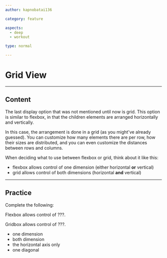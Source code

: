 ```yaml
---
author: kapnobatai136

category: feature

aspects:
  - deep
  - workout

type: normal

---
```


# Grid View

---
## Content

The last display option that was not mentioned until now is grid. This option is similar to flexbox, in that the children elements are arranged horizontally and vertically.

In this case, the arrangement is done in a grid (as you might've already guessed). You can customize how many elements there are per row, how their sizes are distributed, and you can even customize the distances between rows and columns.

When deciding what to use between flexbox or grid, think about it like this:
- flexbox allows control of one dimension (either horizontal **or** vertical)
- grid allows control of both dimensions (horizontal **and** vertical)

---
## Practice

Complete the following:

Flexbox allows control of ???.

Gridbox allows control of ???.

* one dimension
* both dimension
* the horizontal axis only
* one diagonal